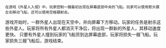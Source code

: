     在游戏《外星人入侵》中，玩家控制一艘最初出现在屏幕底部中央的飞船。玩家可以使用箭头键左右移动飞船，还可以使用空格键射击。
游戏开始时，一群外星人出现在天空中，并向屏幕下方移动。玩家的任务是射杀这些外星人。玩家将所有外星人都消灭干净后，将出现一群新的外星人，其移动速度更快。
只要有外星人撞到玩家的飞船货到达屏幕底部，玩家将损失一艘飞船。玩家损失三艘飞船后，游戏结束。